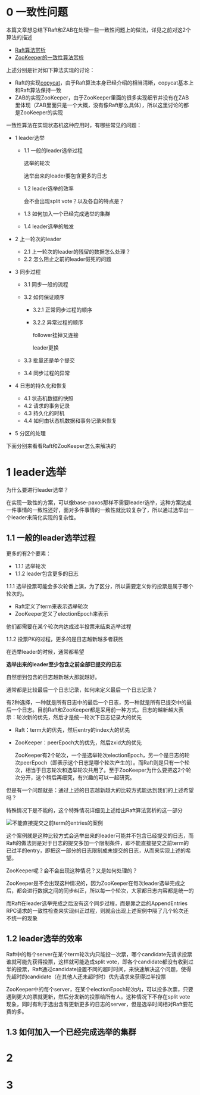 # 0 一致性问题

本篇文章想总结下Raft和ZAB在处理一些一致性问题上的做法，详见之前对这2个算法的描述

-	[Raft算法赏析](https://my.oschina.net/pingpangkuangmo/blog/776714)
-	[ZooKeeper的一致性算法赏析](https://my.oschina.net/pingpangkuangmo/blog/778927)

上述分别是针对如下算法实现的讨论：

-	Raft的实现[copycat](https://github.com/atomix/copycat)，由于Raft算法本身已经介绍的相当清晰，copycat基本上和Raft算法保持一致
-	ZAB的实现ZooKeeper，由于ZooKeeper里面的很多实现细节并没有在ZAB里体现（ZAB里面只是一个大概，没有像Raft那么具体），所以这里讨论的都是ZooKeeper的实现

一致性算法在实现状态机这种应用时，有哪些常见的问题：

-	1 leader选举

	-	1.1 一般的leader选举过程

		选举的轮次

		选举出来的leader要包含更多的日志

	-	1.2 leader选举的效率
		
		会不会出现split vote？以及各自的特点是？

	-	1.3 如何加入一个已经完成选举的集群
	
	-	1.4 leader选举的触发

-	2 上一轮次的leader

	-	2.1 上一轮次的leader的残留的数据怎么处理？
	-	2.2 怎么阻止之前的leader假死的问题

-	3 同步过程

	-	3.1 同步一般的流程
	-	3.2 如何保证顺序

		-	3.2.1 正常同步过程的顺序
		-	3.2.2 异常过程的顺序

			follower挂掉又连接

			leader更换

	-	3.3 批量还是单个提交
	-	3.4 同步过程的异常

-	4 日志的持久化和恢复

	-	4.1 状态机数据的快照
	-	4.2 请求的事务记录
	-	4.3 持久化的时机
	-	4.4 如何由状态机数据和事务记录来恢复

-	5 分区的处理

下面分别来看看Raft和ZooKeeper怎么来解决的

# 1 leader选举

为什么要进行leader选举？

在实现一致性的方案，可以像base-paxos那样不需要leader选举，这种方案达成一件事情的一致性还好，面对多件事情的一致性就比较复杂了，所以通过选举出一个leader来简化实现的复杂性。

## 1.1 一般的leader选举过程

更多的有2个要素：

-	1.1.1 选举轮次
-	1.1.2 leader包含更多的日志

1.1.1 选举投票可能会多次轮番上演，为了区分，所以需要定义你的投票是属于哪个轮次的。

-	Raft定义了term来表示选举轮次
-	ZooKeeper定义了electionEpoch来表示

他们都需要在某个轮次内达成过半投票来结束选举过程

1.1.2 投票PK的过程，更多的是日志越新越多者获胜

在选举leader的时候，通常都希望

**选举出来的leader至少包含之前全部已提交的日志**

自然想到包含的日志越新越大那就越好。

通常都是比较最后一个日志记录，如何来定义最后一个日志记录？

有2种选择，一种就是所有日志中的最后一个日志，另一种就是所有已提交中的最后一个日志。目前Raft和ZooKeeper都是采用前一种方式。日志的越新越大表示：轮次新的优先，然后才是统一轮次下日志记录大的优先

-	Raft：term大的优先，然后entry的index大的优先
-	ZooKeeper：peerEpoch大的优先，然后zxid大的优先

	ZooKeeper有2个轮次，一个是选举轮次electionEpoch，另一个是日志的轮次peerEpoch（即表示这个日志是哪个轮次产生的）。而Raft则是只有一个轮次，相当于日志轮次和选举轮次共用了。至于ZooKeeper为什么要把这2个轮次分开，这个稍后再细究，有兴趣的可以一起研究。

但是有一个问题就是：通过上述的日志越新越大的比较方式能达到我们的上述希望吗？

特殊情况下是不能的，这个特殊情况详细见上述给出Raft算法赏析的这一部分

![不能直接提交之前term的entries的案例](https://static.oschina.net/uploads/img/201610/21164723_v2Rh.png "不能直接提交之前term的entries的案例")

这个案例就是这种比较方式会选举出来的leader可能并不包含已经提交的日志，而Raft的做法则是对于日志的提交多加一个限制条件，即不能直接提交之前term的已过半的entry，即把这一部分的日志限制成未提交的日志，从而来实现上述的希望。

ZooKeeper呢？会不会出现这种情况？又是如何处理的？

ZooKeeper是不会出现这种情况的，因为ZooKeeper在每次leader选举完成之后，都会进行数据之间的同步纠正，所以每一个轮次，大家都日志内容都是统一的

而Raft在leader选举完成之后没有这个同步过程，而是靠之后的AppendEntries RPC请求的一致性检查来实现纠正过程，则就会出现上述案例中隔了几个轮次还不统一的现象

## 1.2 leader选举的效率

Raft中的每个server在某个term轮次内只能投一次票，哪个candidate先请求投票谁就可能先获得投票，这样就可能造成split vote，即各个candidate都没有收到过半的投票，Raft通过candidate设置不同的超时时间，来快速解决这个问题，使得先超时的candidate（在其他人还未超时时）优先请求来获得过半投票

ZooKeeper中的每个server，在某个electionEpoch轮次内，可以投多次票，只要遇到更大的票就更新，然后分发新的投票给所有人。这种情况下不存在split vote现象，同时有利于选出含有更新更多的日志的server，但是选举时间相对Raft要花费的多。

## 1.3 如何加入一个已经完成选举的集群



# 2

# 3
